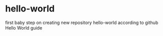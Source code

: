# hello-world
first baby step on creating new repository hello-world according to github Hello World guide
